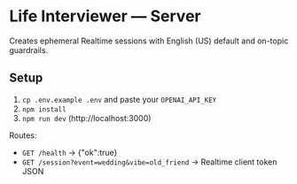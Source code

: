 # Life Interviewer — Server
Creates ephemeral Realtime sessions with English (US) default and on-topic guardrails.

## Setup
1) `cp .env.example .env` and paste your `OPENAI_API_KEY`
2) `npm install`
3) `npm run dev` (http://localhost:3000)

Routes:
- `GET /health` → {"ok":true}
- `GET /session?event=wedding&vibe=old_friend` → Realtime client token JSON
